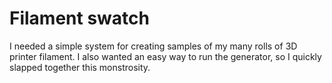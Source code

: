 # Filament swatch
I needed a simple system for creating samples of my many rolls of 3D printer filament.
I also wanted an easy way to run the generator, so I quickly slapped together this monstrosity.